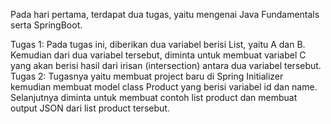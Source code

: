 Pada hari pertama, terdapat dua tugas, yaitu mengenai Java Fundamentals serta SpringBoot.

Tugas 1: Pada tugas ini, diberikan dua variabel berisi List, yaitu A dan B. Kemudian dari dua variabel tersebut, diminta untuk membuat variabel C yang akan berisi hasil dari irisan (intersection) antara dua variabel tersebut.
Tugas 2: Tugasnya yaitu membuat project baru di Spring Initializer kemudian membuat model class Product yang berisi variabel id dan name. Selanjutnya diminta untuk membuat contoh list product dan membuat output JSON dari list product tersebut.
